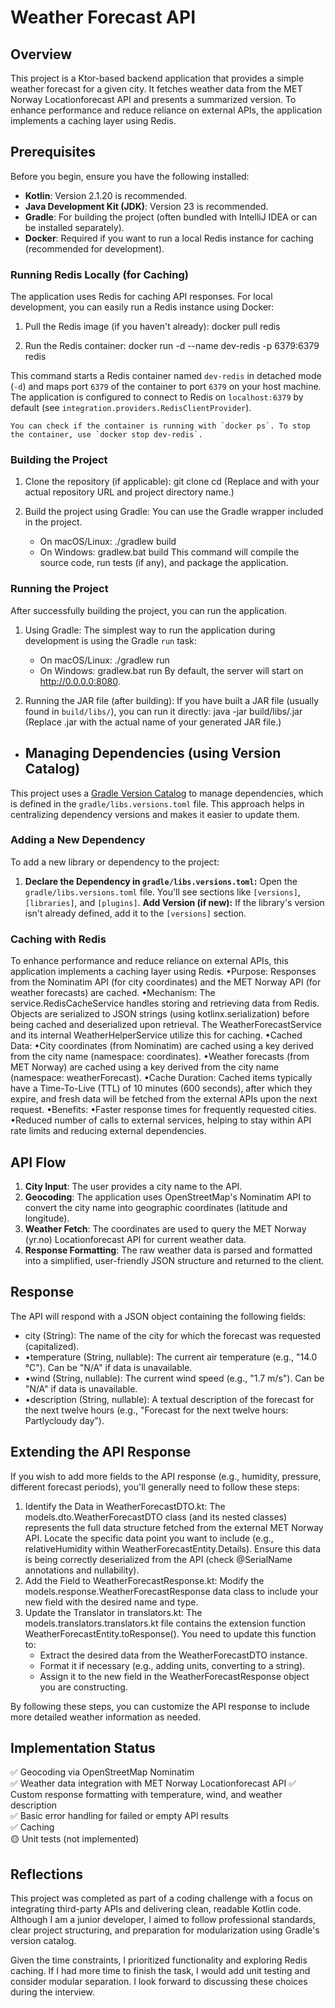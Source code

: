 # Weather Forecast API

## Overview

This project is a Ktor-based backend application that provides a simple weather forecast for a given city. It fetches weather data from the MET Norway Locationforecast API and presents a summarized version. To enhance performance and reduce reliance on external APIs, the application implements a caching layer using Redis.

## Prerequisites

Before you begin, ensure you have the following installed:

*   **Kotlin**: Version 2.1.20 is recommended.
*   **Java Development Kit (JDK)**: Version 23 is recommended.
*   **Gradle**: For building the project (often bundled with IntelliJ IDEA or can be installed separately).
*   **Docker**: Required if you want to run a local Redis instance for caching (recommended for development).

### Running Redis Locally (for Caching)

The application uses Redis for caching API responses. For local development, you can easily run a Redis instance using Docker:
1.  Pull the Redis image (if you haven't already):
    docker pull redis

2.  Run the Redis container:
    docker run -d --name dev-redis -p 6379:6379 redis

This command starts a Redis container named `dev-redis` in detached mode (`-d`) and maps port `6379` of the container to port `6379` on your host machine. The application is configured to connect to Redis on `localhost:6379` by default (see `integration.providers.RedisClientProvider`).

    You can check if the container is running with `docker ps`. To stop the container, use `docker stop dev-redis`.

### Building the Project

1.  Clone the repository (if applicable):
    git clone <your-repository-url>
    cd <your-project-directory>
    (Replace <your-repository-url> and <your-project-directory> with your actual repository URL and project directory name.)

2.  Build the project using Gradle:
    You can use the Gradle wrapper included in the project.
    -   On macOS/Linux:
        ./gradlew build
    -   On Windows:
        gradlew.bat build
        This command will compile the source code, run tests (if any), and package the application.

### Running the Project

After successfully building the project, you can run the application.

1.  Using Gradle:
    The simplest way to run the application during development is using the Gradle `run` task:
    -   On macOS/Linux:
        ./gradlew run
    -   On Windows:
        gradlew.bat run
        By default, the server will start on http://0.0.0.0:8080.

2.  Running the JAR file (after building):
    If you have built a JAR file (usually found in `build/libs/`), you can run it directly:
    java -jar build/libs/<your-jar-file-name>.jar
    (Replace <your-jar-file-name>.jar with the actual name of your generated JAR file.)

* ## Managing Dependencies (using Version Catalog)

This project uses a [Gradle Version Catalog](https://docs.gradle.org/current/userguide/version_catalog_basics.html) to manage dependencies, which is defined in the `gradle/libs.versions.toml` file. This approach helps in centralizing dependency versions and makes it easier to update them.

### Adding a New Dependency

To add a new library or dependency to the project:

1.  **Declare the Dependency in `gradle/libs.versions.toml`:**
    Open the `gradle/libs.versions.toml` file. You'll see sections like `[versions]`, `[libraries]`, and `[plugins]`.
    **Add Version (if new):** If the library's version isn't already defined, add it to the `[versions]` section.

### Caching with Redis
To enhance performance and reduce reliance on external APIs, this application implements a caching layer using Redis.
•Purpose: Responses from the Nominatim API (for city coordinates) and the MET Norway API (for weather forecasts) are cached.
•Mechanism: The service.RedisCacheService handles storing and retrieving data from Redis. Objects are serialized to JSON strings (using kotlinx.serialization) before being cached and deserialized upon retrieval. The WeatherForecastService and its internal WeatherHelperService utilize this for caching.
•Cached Data:
    •City coordinates (from Nominatim) are cached using a key derived from the city name (namespace: coordinates).
    •Weather forecasts (from MET Norway) are cached using a key derived from the city name (namespace: weatherForecast).
•Cache Duration: Cached items typically have a Time-To-Live (TTL) of 10 minutes (600 seconds), after which they expire, and fresh data will be fetched from the external APIs upon the next request.
•Benefits:
    •Faster response times for frequently requested cities.
    •Reduced number of calls to external services, helping to stay within API rate limits and reducing external dependencies.

## API Flow
1. **City Input**: The user provides a city name to the API.
2. **Geocoding**: The application uses OpenStreetMap's Nominatim API to convert the city name into geographic coordinates (latitude and longitude).
3. **Weather Fetch**: The coordinates are used to query the MET Norway (yr.no) Locationforecast API for current weather data.
4. **Response Formatting**: The raw weather data is parsed and formatted into a simplified, user-friendly JSON structure and returned to the client.

## Response
The API will respond with a JSON object containing the following fields:
* city (String): The name of the city for which the forecast was requested (capitalized).
* •temperature (String, nullable): The current air temperature (e.g., "14.0 °C"). Can be "N/A" if data is unavailable.
* •wind (String, nullable): The current wind speed (e.g., "1.7 m/s"). Can be "N/A" if data is unavailable.
* •description (String, nullable): A textual description of the forecast for the next twelve hours (e.g., "Forecast for the next twelve hours: Partlycloudy day").

## Extending the API Response
If you wish to add more fields to the API response (e.g., humidity, pressure, 
different forecast periods), you'll generally need to follow these steps:

1. Identify the Data in WeatherForecastDTO.kt: The models.dto.WeatherForecastDTO class (and its nested classes) represents the full data structure fetched from the external MET Norway API. Locate the specific data point you want to include (e.g., relativeHumidity within WeatherForecastEntity.Details). Ensure this data is being correctly deserialized from the API (check @SerialName annotations and nullability).
2. Add the Field to WeatherForecastResponse.kt: Modify the models.response.WeatherForecastResponse data class to include your new field with the desired name and type.
3. Update the Translator in translators.kt: The models.translators.translators.kt file contains the extension function WeatherForecastEntity.toResponse(). You need to update this function to:
    * Extract the desired data from the WeatherForecastDTO instance.
    * Format it if necessary (e.g., adding units, converting to a string).
    * Assign it to the new field in the WeatherForecastResponse object you are constructing.

By following these steps, you can customize the API response to include more detailed weather information as needed.

## Implementation Status
✅ Geocoding via OpenStreetMap Nominatim  
✅ Weather data integration with MET Norway Locationforecast API
✅ Custom response formatting with temperature, wind, and weather description  
✅ Basic error handling for failed or empty API results  
✅ Caching   
🟡 Unit tests (not implemented)  

## Reflections
This project was completed as part of a coding challenge with a focus on integrating third-party APIs and delivering clean, readable Kotlin code. 
Although I am a junior developer, I aimed to follow professional standards, clear project structuring, and preparation for modularization using Gradle's version catalog.

Given the time constraints, I prioritized functionality and exploring Redis caching. If I had more time to finish the task, I would add unit testing and consider modular separation. 
I look forward to discussing these choices during the interview.
